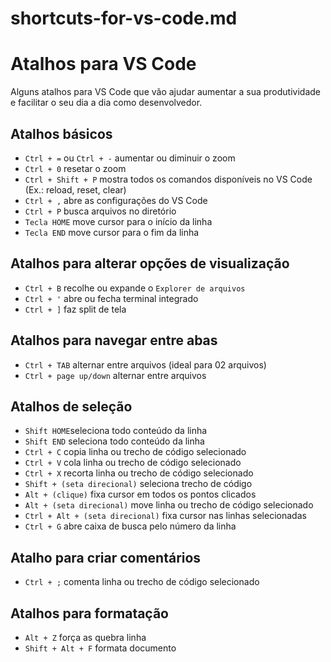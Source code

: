 # shortcuts-for-vs-code.md

# Atalhos para VS Code

Alguns atalhos para VS Code que vão ajudar aumentar a sua produtividade e facilitar o seu dia a dia como desenvolvedor.

## Atalhos básicos

- `Ctrl + =` ou `Ctrl + -` aumentar ou diminuir o zoom
- `Ctrl + 0` resetar o zoom
- `Ctrl + Shift + P` mostra todos os comandos disponíveis no VS Code (Ex.: reload, reset, clear)
- `Ctrl + ,` abre as configurações do VS Code
- `Ctrl + P` busca arquivos no diretório
- `Tecla HOME` move cursor para o início da linha
- `Tecla END` move cursor para o fim da linha

## Atalhos para alterar opções de visualização

- `Ctrl + B` recolhe ou expande o `Explorer de arquivos`
- `Ctrl + '` abre ou fecha terminal integrado
- `Ctrl + ]` faz split de tela

## Atalhos para navegar entre abas

- `Ctrl + TAB` alternar entre arquivos (ideal para 02 arquivos)
- `Ctrl + page up/down` alternar entre arquivos

## Atalhos de seleção

- `Shift HOME`seleciona todo conteúdo da linha
- `Shift END` seleciona todo conteúdo da linha
- `Ctrl + C` copia linha ou trecho de código selecionado
- `Ctrl + V` cola linha ou trecho de código selecionado
- `Ctrl + X` recorta linha ou trecho de código selecionado
- `Shift + (seta direcional)` seleciona trecho de código
- `Alt + (clique)` fixa cursor em todos os pontos clicados
- `Alt + (seta direcional)` move linha ou trecho de código selecionado
- `Ctrl + Alt + (seta direcional)` fixa cursor nas linhas selecionadas
- `Ctrl + G` abre caixa de busca pelo número da linha

## Atalho para criar comentários

- `Ctrl + ;` comenta linha ou trecho de código selecionado

## Atalhos para formatação

- `Alt + Z` força as quebra linha
- `Shift + Alt + F` formata documento



